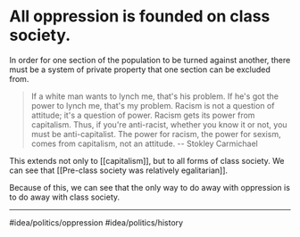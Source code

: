 # All oppression is founded on class society.
In order for one section of the population to be turned against another, there must be a system of private property that one section can be excluded from. 

> If a white man wants to lynch me, that's his problem. If he's got the power to lynch me, that's my problem. Racism is not a question of attitude; it's a question of power. Racism gets its power from capitalism. Thus, if you're anti-racist, whether you know it or not, you must be anti-capitalist. The power for racism, the power for sexism, comes from capitalism, not an attitude.
> -- Stokley Carmichael

This extends not only to [[capitalism]], but to all forms of class society. We can see that [[Pre-class society was relatively egalitarian]]. 

Because of this, we can see that the only way to do away with oppression is to do away with class society.

---
#idea/politics/oppression 
#idea/politics/history 